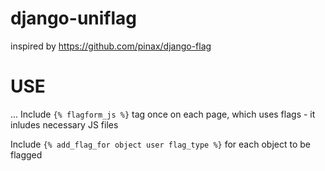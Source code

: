 django-uniflag
==============

inspired by https://github.com/pinax/django-flag

USE
============

...
Include `{% flagform_js %}` tag once on each page, which uses flags - it inludes necessary JS files

Include `{% add_flag_for object user flag_type %}` for each object to be flagged